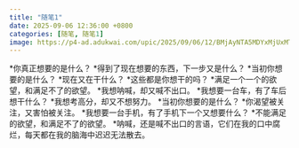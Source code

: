 ```yaml
---
title: "随笔1"
date: 2025-09-06 12:36:00 +0800
categories: [随笔, 随笔1]
image: https://p4-ad.adukwai.com/upic/2025/09/06/12/BMjAyNTA5MDYxMjUxMTFfMTk4MzYzMDczXzE3NDMyNjEzMjU0NV8yXzY=_Bc03e5bff4fa671e5d49cf5559bb98b34.jpg?tag=1-1757134294-unknown-0-bpqsu9pjym-d1f92d2f1d12ce28&clientCacheKey=3xjki5uj83xf8cm.jpg&bp=10000&kwai-not-alloc=35&ss=vps
---
```

*你真正想要的是什么？
*得到了现在想要的东西，下一步又是什么？
*当初你想要的是什么？
*现在又在干什么？
*这些都是你想干的吗？
*满足一个一个的欲望，和满足不了的欲望。
*我想呐喊，却又喊不出口。
*我想要一台车，有了车后想干什么？
*我想考高分，却又不想努力。
*当初你想要的是什么？
*你渴望被关注，又害怕被关注。
*我想要一台手机，有了手机下一个又想要什么？
*不能满足的欲望，和满足不了的欲望。
*呐喊，还是喊不出口的言语，它们在我的口中腐烂，每天都在我的脑海中迟迟无法散去。
